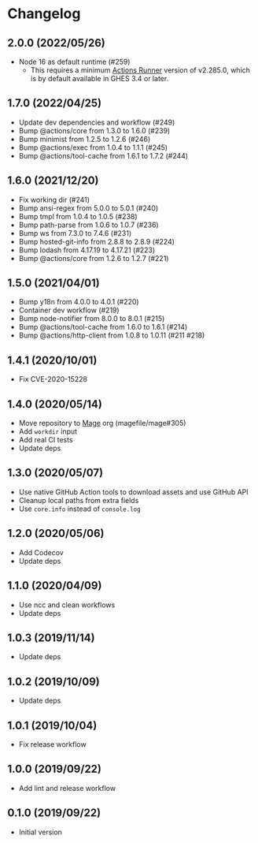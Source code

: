 # Changelog

## 2.0.0 (2022/05/26)

* Node 16 as default runtime (#259)
  * This requires a minimum [Actions Runner](https://github.com/actions/runner/releases/tag/v2.285.0) version of v2.285.0, which is by default available in GHES 3.4 or later.

## 1.7.0 (2022/04/25)

* Update dev dependencies and workflow (#249)
* Bump @actions/core from 1.3.0 to 1.6.0 (#239)
* Bump minimist from 1.2.5 to 1.2.6 (#246)
* Bump @actions/exec from 1.0.4 to 1.1.1 (#245)
* Bump @actions/tool-cache from 1.6.1 to 1.7.2 (#244)

## 1.6.0 (2021/12/20)

* Fix working dir (#241)
* Bump ansi-regex from 5.0.0 to 5.0.1 (#240)
* Bump tmpl from 1.0.4 to 1.0.5 (#238)
* Bump path-parse from 1.0.6 to 1.0.7 (#236)
* Bump ws from 7.3.0 to 7.4.6 (#231)
* Bump hosted-git-info from 2.8.8 to 2.8.9 (#224)
* Bump lodash from 4.17.19 to 4.17.21 (#223)
* Bump @actions/core from 1.2.6 to 1.2.7 (#221)

## 1.5.0 (2021/04/01)

* Bump y18n from 4.0.0 to 4.0.1 (#220)
* Container dev workflow (#219)
* Bump node-notifier from 8.0.0 to 8.0.1 (#215)
* Bump @actions/tool-cache from 1.6.0 to 1.6.1 (#214)
* Bump @actions/http-client from 1.0.8 to 1.0.11 (#211 #218)

## 1.4.1 (2020/10/01)

* Fix CVE-2020-15228

## 1.4.0 (2020/05/14)

* Move repository to [Mage](https://github.com/magefile/) org (magefile/mage#305)
* Add `workdir` input
* Add real CI tests
* Update deps

## 1.3.0 (2020/05/07)

* Use native GitHub Action tools to download assets and use GitHub API
* Cleanup local paths from extra fields
* Use `core.info` instead of `console.log`

## 1.2.0 (2020/05/06)

* Add Codecov
* Update deps

## 1.1.0 (2020/04/09)

* Use ncc and clean workflows
* Update deps

## 1.0.3 (2019/11/14)

* Update deps

## 1.0.2 (2019/10/09)

* Update deps

## 1.0.1 (2019/10/04)

* Fix release workflow

## 1.0.0 (2019/09/22)

* Add lint and release workflow

## 0.1.0 (2019/09/22)

* Initial version
